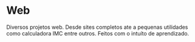 # Web
Diversos projetos web. Desde sites completos ate a pequenas utilidades como calculadora IMC entre outros. Feitos com o intuíto de aprendizado.
